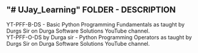 "# UJay_Learning" 
FOLDER - DESCRIPTION
--------------------------------------------------------------------------------------------------------
YT-PFF-B-DS - Basic Python Programming Fundamentals as taught by Durgs Sir on Durga Software Solutions YouTube channel.                
YT-PFF-O-DS by Durga sir - Python Programming Operators as taught by Durgs Sir on Durga Software Solutions YouTube channel.             
